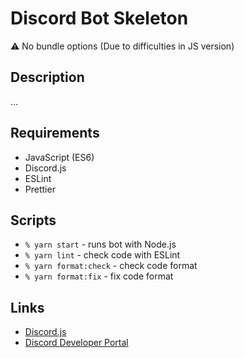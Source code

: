 # Discord Bot Skeleton

⚠️ No bundle options (Due to difficulties in JS version)

## Description

...

## Requirements

- JavaScript (ES6)
- Discord.js
- ESLint
- Prettier

## Scripts

- `% yarn start` - runs bot with Node.js
- `% yarn lint` - check code with ESLint
- `% yarn format:check` - check code format
- `% yarn format:fix` - fix code format

## Links

- [Discord.js](https://discord.js.org/)
- [Discord Developer Portal](https://discord.com/developers/applications)
